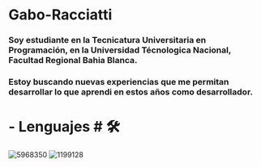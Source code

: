 # Gabo-Racciatti

### Soy estudiante en la Tecnicatura Universitaria en Programación, en la Universidad Técnologica Nacional, Facultad Regional Bahia Blanca.

### Estoy buscando nuevas experiencias que me permitan desarrollar lo que aprendi en estos años como desarrollador.

# - Lenguajes # 🛠
![5968350](https://github.com/user-attachments/assets/357b609d-5e42-49d5-940b-ee427c13827c)
![1199128](https://github.com/user-attachments/assets/9da2f9fe-ddb4-4749-a234-968c6b9c8240)


